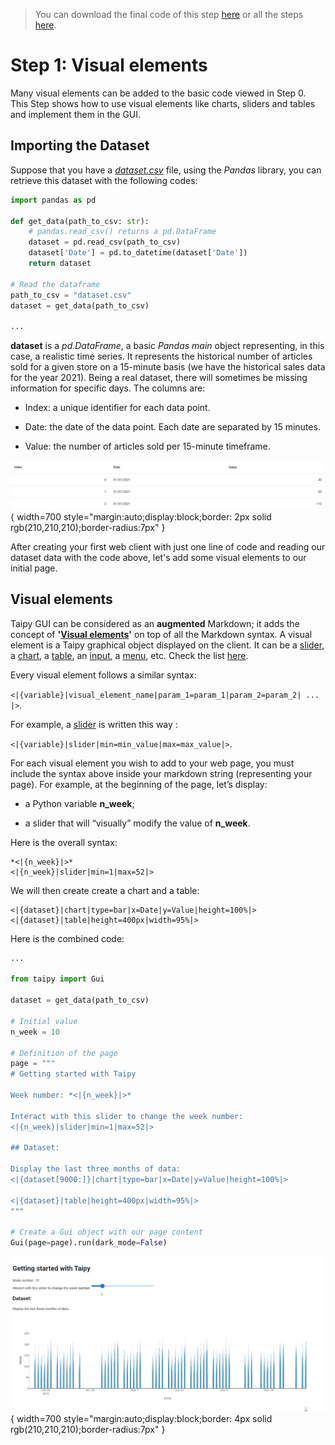 > You can download the final code of this step [here](../src/step_01.py) or all the steps [here](https://github.com/Avaiga/taipy-getting-started/tree/develop/src).

# Step 1: Visual elements

Many visual elements can be added to the basic code viewed in Step 0. This Step shows how to use visual elements 
like charts, sliders and tables and implement them in the GUI.

## Importing the Dataset

Suppose that you have a [*dataset.csv*](dataset.csv) file, using the *Pandas* library, you can retrieve this dataset 
with the following codes:

```python
import pandas as pd

def get_data(path_to_csv: str):
    # pandas.read_csv() returns a pd.DataFrame
    dataset = pd.read_csv(path_to_csv)
    dataset['Date'] = pd.to_datetime(dataset['Date'])
    return dataset

# Read the dataframe
path_to_csv = "dataset.csv"
dataset = get_data(path_to_csv)

...
```

__dataset__ is a *pd.DataFrame*, a basic *Pandas main* object representing, in this case, a realistic time series. 
It represents the historical number of articles sold for a given store on a 15-minute basis (we have the historical 
sales data for the year 2021). Being a real dataset, there will sometimes be missing information for specific days. 
The columns are:

- Index: a unique identifier for each data point.

- Date: the date of the data point. Each date are separated by 15 minutes.

- Value: the number of articles sold per 15-minute timeframe.

![Table](table.png){ width=700 style="margin:auto;display:block;border: 2px solid rgb(210,210,210);border-radius:7px" }

After creating your first web client with just one line of code and reading our dataset data with the code above, 
let's add some  visual elements to our initial page.

## Visual elements

Taipy GUI can be considered as an **augmented** Markdown; it adds the concept of 
**'[Visual elements](https://docs.taipy.io/manuals/gui/viselements/)'** on top of all the Markdown syntax. A visual 
element is a Taipy graphical object displayed on the client. It can be a 
[slider](https://docs.taipy.io/manuals/gui/viselements/slider/), a 
[chart](https://docs.taipy.io/manuals/gui/viselements/chart/), a 
[table](https://docs.taipy.io/manuals/gui/viselements/table/), an 
[input](https://docs.taipy.io/manuals/gui/viselements/input/), a 
[menu](https://docs.taipy.io/manuals/gui/viselements/menu/), etc. Check the list 
[here](https://docs.taipy.io/manuals/gui/controls/).

Every visual element follows a similar syntax:

`<|{variable}|visual_element_name|param_1=param_1|param_2=param_2| ... |>`.

For example, a [slider](https://docs.taipy.io/manuals/gui/viselements/slider/) is written this way :

`<|{variable}|slider|min=min_value|max=max_value|>`.

For each visual element you wish to add to your web page, you must include the syntax above inside your markdown 
string (representing your page). For example, at the beginning of the page, let’s display:

- a Python variable __n_week__;

- a slider that will “visually” modify the value of __n_week__.


Here is the overall syntax:

```
*<|{n_week}|>*
<|{n_week}|slider|min=1|max=52|>
```

We will then create create a chart and a table:

```
<|{dataset}|chart|type=bar|x=Date|y=Value|height=100%|>
<|{dataset}|table|height=400px|width=95%|>
```

Here is the combined code:

```python
...

from taipy import Gui

dataset = get_data(path_to_csv)

# Initial value
n_week = 10

# Definition of the page
page = """
# Getting started with Taipy

Week number: *<|{n_week}|>*

Interact with this slider to change the week number:
<|{n_week}|slider|min=1|max=52|>

## Dataset:

Display the last three months of data:
<|{dataset[9000:]}|chart|type=bar|x=Date|y=Value|height=100%|>

<|{dataset}|table|height=400px|width=95%|>
"""

# Create a Gui object with our page content
Gui(page=page).run(dark_mode=False)
```

![Visual Elements](result.gif){ width=700 style="margin:auto;display:block;border: 4px solid rgb(210,210,210);border-radius:7px" }

